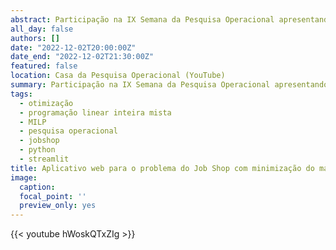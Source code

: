 ```yaml
---
abstract: Participação na IX Semana da Pesquisa Operacional apresentando um aplicativo web para o problema do jobshop com minimização do makespan.
all_day: false
authors: []
date: "2022-12-02T20:00:00Z"
date_end: "2022-12-02T21:30:00Z"
featured: false
location: Casa da Pesquisa Operacional (YouTube)
summary: Participação na IX Semana da Pesquisa Operacional apresentando um aplicativo web para o problema do jobshop com minimização do makespan. 
tags:
  - otimização
  - programação linear inteira mista
  - MILP
  - pesquisa operacional
  - jobshop
  - python
  - streamlit
title: Aplicativo web para o problema do Job Shop com minimização do makespan via PLIM
image:
  caption:
  focal_point: ''
  preview_only: yes  
---
```


{{< youtube hWoskQTxZIg >}}

